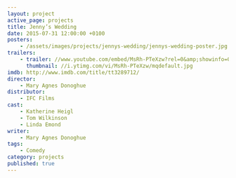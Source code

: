 ```yaml
---
layout: project
active_page: projects
title: Jenny’s Wedding
date: 2015-07-31 12:00:00 +0100
posters:
    - /assets/images/projects/jennys-wedding/jennys-wedding-poster.jpg
trailers:
    - trailer: //www.youtube.com/embed/MsRh-PTeXzw?rel=0&amp;showinfo=0
      thumbnail: //i.ytimg.com/vi/MsRh-PTeXzw/mqdefault.jpg
imdb: http://www.imdb.com/title/tt3289712/
director:
    - Mary Agnes Donoghue
distributor:
    - IFC Films
cast:
    - Katherine Heigl
    - Tom Wilkinson
    - Linda Emond
writer:
    - Mary Agnes Donoghue
tags:
    - Comedy
category: projects
published: true
---
```

